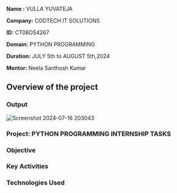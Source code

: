 **Name :** VULLA YUVATEJA

**Company:** CODTECH IT SOLUTIONS

**ID:** CT08DS4267

**Domain:** PYTHON PROGRAMMING

**Duration:** JULY 5th to AUGUST 5th,2024

**Mentor:** Neela Santhosh Kumar


## Overview of the project

### Output
![Screenshot 2024-07-16 203043](https://github.com/user-attachments/assets/a91016bd-e38a-4b8e-adc4-4697cce34107)


### Project: PYTHON PROGRAMMING INTERNSHIP TASKS 

### Objective


### Key Activities



### Technologies Used





